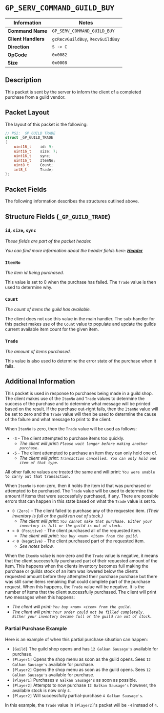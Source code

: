 # `GP_SERV_COMMAND_GUILD_BUY`

| Information               | Notes |
|---                        |---    |
| **Command Name**          | `GP_SERV_COMMAND_GUILD_BUY` |
| **Client Handlers**       | `gcRecvGuildBuy`, `RecvGuildBuy` |
| **Direction**             | `S -> C` |
| **OpCode**                | `0x0082` |
| **Size**                  | `0x0008` |

## Description

This packet is sent by the server to inform the client of a completed purchase from a guild vendor.

## Packet Layout

The layout of this packet is the following:

```cpp
// PS2: _GP_GUILD_TRADE
struct _GP_GUILD_TRADE
{
    uint16_t    id: 9;
    uint16_t    size: 7;
    uint16_t    sync;
    uint16_t    ItemNo;
    uint8_t     Count;
    int8_t      Trade;
};
```

## Packet Fields

The following information describes the structures outlined above.

## Structure Fields (`_GP_GUILD_TRADE`)

### `id`, `size`, `sync`

_These fields are part of the packet header._

_You can find more information about the header fields here: [**Header**](/world/HEADER.md)_

### `ItemNo`

_The item id being purchased._

This value is set to 0 when the purchase has failed. The `Trade` value is then used to determine why.

### `Count`

_The count of items the guild has available._

The client does not use this value in the main handler. The sub-handler for this packet makes use of the `Count` value to populate and update the guilds current available item count for the given item.

### `Trade`

_The amount of items purchased._

This value is also used to determine the error state of the purchase when it fails.

## Additional Information

This packet is used in response to purchases being made in a guild shop. The client makes use of the `ItemNo` and `Trade` values to determine the success of the purchase and to determine what message will be printed based on the result. If the purchase out-right fails, then the `ItemNo` value will be set to zero and the `Trade` value will then be used to determine the cause of the failure and what message to print to the client.

When `ItemNo` is zero, then the `Trade` value will be used as follows:

  - `-3` - The client attempted to purchase items too quickly.
    - _The client will print: `Please wait longer before making another purchase.`_
  - `-5` - The client attempted to purchase an item they can only hold one of.
    - _The client will print: `Transaction cancelled. You can only hold one item of that type.`_

All other failure values are treated the same and will print: `You were unable to carry out that transaction.`

When `ItemNo` is non-zero, then it holds the item id that was purchased or attempted to be purchased. The `Trade` value will be used to determine the amount if items that were successfully purchased, if any. There are possible errors that can happen in this state based on what the `Trade` value is set to.

  - `0 (Zero)` - The client failed to purchase any of the requested item. _(Their inventory is full or the guild ran out of stock.)_
    - _The client will print: `You cannot make that purchase. Either your inventory is full or the guild is out of stock.`_
  - `> 0 (Positive)` - The client purchased all of the requested item.
    - _The client will print: `You buy <num> <item> from the guild.`_
  - `< 0 (Negative)` - The client purchased part of the requested item.
    - _See notes below._

When the `ItemNo` value is non-zero and the `Trade` value is negative, it means that the client successfully purchased part of their requested amount of the item. This happens when the clients inventory becomes full making the purchase or guilds stock of an item was lowered below the clients requested amount before they attempted their purchase purchase but there was still some items remaining that could complete part of the purchase request. When this happens, the `Trade` value will be negative. It is the number of items that the client successfully purchased. The client will print two messages when this happens:

  - _The client will print: `You buy <num> <item> from the guild.`_
  - _The client will print: `Your order could not be filled completely. Either your inventory became full or the guild ran out of stock.`_

### Partial Purchase Example

Here is an example of when this partial purchase situation can happen:

  - `[Guild]` The guild shop opens and has `12 Galkan Sausage's` available for purchase.
  - `[Player1]` Opens the shop menu as soon as the guild opens. Sees `12 Galkan Sausage's` available for purchase.
  - `[Player2]` Opens the shop menu as soon as the guild opens. Sees `12 Galkan Sausage's` available for purchase.
  - `[Player1]` Purchases `8 Galkan Sausage's` as soon as possible.
  - `[Player2]` Attempts to now purchase `12 Galkan Sausage's` however, the available stock is now only `4`.
  - `[Player2]` Will successfully partial-purchase `4 Galkan Sausage's`.

In this example, the `Trade` value in `[Player2]`'s packet will be `-4` instead of `4`.
